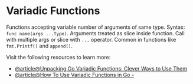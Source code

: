 # Variadic Functions

Functions accepting variable number of arguments of same type. Syntax: `func name(args ...Type)`. Arguments treated as slice inside function. Call with multiple args or slice with `...` operator. Common in functions like `fmt.Printf()` and `append()`.

Visit the following resources to learn more:

- [@article@Unpacking Go Variadic Functions: Clever Ways to Use Them](https://dev.to/shrsv/unpacking-go-variadic-functions-clever-ways-to-use-them-4p25)
- [@article@How To Use Variadic Functions in Go -](https://www.digitalocean.com/community/tutorials/how-to-use-variadic-functions-in-go)
